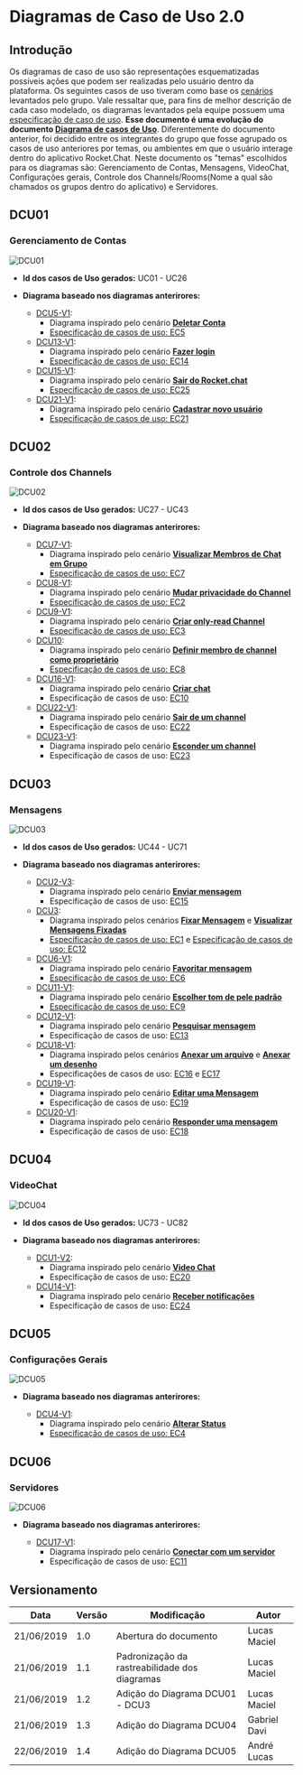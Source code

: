# Diagramas de Caso de Uso 2.0

## Introdução

Os diagramas de caso de uso são representações esquematizadas possíveis ações que podem ser realizadas pelo usuário dentro da plataforma. Os seguintes casos de uso tiveram como base os [cenários](cenarios.md) levantados pelo grupo. Vale ressaltar que, para fins de melhor descrição de cada caso modelado, os diagramas levantados pela equipe possuem uma [especificação de caso de uso](especificacao.md).
**Esse documento é uma evolução do documento [Diagrama de casos de Uso](diagramas.md)**.
Diferentemente do documento anterior, foi decidido entre os integrantes do grupo que fosse agrupado os casos de uso anteriores por temas, ou ambientes em que o usuário interage dentro do aplicativo Rocket.Chat.
Neste documento os "temas" escolhidos para os diagramas são: Gerenciamento de Contas, Mensagens, VideoChat, Configurações gerais, Controle dos Channels/Rooms(Nome a qual são chamados os grupos dentro do aplicativo) e Servidores.

## DCU01

### __Gerenciamento de Contas__

![DCU01](../img/Modelagem/dcu2_contas.png)

* __Id dos casos de Uso gerados:__ UC01 - UC26

* __Diagrama baseado nos diagramas anterirores:__

    * [DCU5-V1](diagramas.md#dcu5-v1):
        * Diagrama inspirado pelo cenário **[Deletar Conta](cenarios.md#c6)**
        * [Especificação de casos de uso: EC5](especificacao.md#ec5)
    * [DCU13-V1](diagramas.md#dcu13-v1):
        * Diagrama inspirado pelo cenário **[Fazer login](cenarios.md#18)**
        * [Especificação de casos de uso: EC14](especificacao.md#ec14)
    * [DCU15-V1](diagramas.md#dcu15-v1):
        * Diagrama inspirado pelo cenário **[Sair do Rocket.chat](cenarios.md#c20)**
        * [Especificação de casos de uso: EC25](especificacao.md#ec25)
    * [DCU21-V1](diagramas.md#dcu21-v1):
        * Diagrama inspirado pelo cenário **[Cadastrar novo usuário](cenarios.md#c1-v1)**
        * [Especificação de casos de uso: EC21](especificacao.md#ec21)

## DCU02

### __Controle dos Channels__

![DCU02](../img/Modelagem/dcu2_channels.png)

* __Id dos casos de Uso gerados:__ UC27 - UC43

* __Diagrama baseado nos diagramas anterirores:__

    * [DCU7-V1](diagramas.md#dcu7-v1):
        * Diagrama inspirado pelo cenário **[Visualizar Membros de Chat em Grupo](cenarios.md#c14)**
        * [Especificação de casos de uso: EC7](especificacao.md#ec7)
    * [DCU8-V1](diagramas.md#dcu8-v1):
        * Diagrama inspirado pelo cenário **[Mudar privacidade do Channel](cenarios.md#c26)**
        * [Especificação de casos de uso: EC2](especificacao.md#ec2)
    * [DCU9-V1](diagramas.md#dcu9-v1):
        * Diagrama inspirado pelo cenário **[Criar only-read Channel](cenarios.md#c22)**
        * [Especificação de casos de uso: EC3](especificacao.md#ec3)
    * [DCU10](diagramas.md#dcu10-v1):
        * Diagrama inspirado pelo cenário **[Definir membro de channel como proprietário](cenarios.md#23)**
        * [Especificação de casos de uso: EC8](especificacao.md#ec8)
    * [DCU16-V1](diagramas.md#dcu16-v1):
        * Diagrama inspirado pelo cenário **[Criar chat](cenarios.md#c3-v2)**
        * Especificação de casos de uso: [EC10](especificacao.md#ec10)
    * [DCU22-V1](diagramas.md#dcu22-v1):
        * Diagrama inspirado pelo cenário **[Sair de um channel](cenarios.md#c15-v1)**
        * Especificação de casos de uso: [EC22](especificacao.md#ec22)
    * [DCU23-V1](diagramas.md#dcu23-v1):
        * Diagrama inspirado pelo cenário **[Esconder um channel](cenarios.md#c16-v1)**
        * Especificação de casos de uso: [EC23](especificacao.md#ec23)

## DCU03

### __Mensagens__

![DCU03](../img/Modelagem/dcu2_mensagens.png)

* __Id dos casos de Uso gerados:__ UC44 - UC71

* __Diagrama baseado nos diagramas anterirores:__

    * [DCU2-V3](diagramas.md#dcu2-v3):
        * Diagrama inspirado pelo cenário **[Enviar mensagem](cenarios.md#c12)**
        * Especificação de casos de uso: [EC15](especificacao.md#ec15)
    * [DCU3](diagramas.md#dcu3):
        * Diagrama inspirado pelos cenários **[Fixar Mensagem](cenarios.md#c11)** e **[Visualizar Mensagens     Fixadas](cenarios.md#c25)**
        * [Especificação de casos de uso: EC1](especificacao.md#ec1) e  [Especificação de casos de uso: EC12](especificacao.md#ec12)
    * [DCU6-V1](diagramas.md#dcu6-v1):
        * Diagrama inspirado pelo cenário **[Favoritar mensagem](cenarios.md#c13)**
        * [Especificação de casos de uso: EC6](especificacao.md#ec6)
    * [DCU11-V1](diagramas.md#dcu11-v1):
        * Diagrama inspirado pelo cenário **[Escolher tom de pele padrão](cenarios.md#21)**
        * [Especificação de casos de uso: EC9](especificacao.md#ec9)
    * [DCU12-V1](diagramas.md#dcu12-v1):
        * Diagrama inspirado pelo cenário **[Pesquisar mensagem](cenarios.md#c17)**
        * Especificação de casos de uso: [EC13](especificacao.md#ec13)
    * [DCU18-V1](diagramas.md#dcu18-v1):
        * Diagrama inspirado pelos cenários  **[Anexar um arquivo](cenarios.md#c9)** e **[Anexar um desenho](cenarios.md#c8)**
        * Especificações de casos de uso: [EC16](especificacao.md#ec16) e [EC17](especificacao.md#ec17)
    * [DCU19-V1](diagramas.md#dcu19-v1):
        * Diagrama inspirado pelo cenário **[Editar uma Mensagem](cenarios.md#c5)**
        * Especificação de casos de uso: [EC19](especificacao.md#ec19)
    * [DCU20-V1](diagramas.md#dcu20-v1):
        * Diagrama inspirado pelo cenário **[Responder uma mensagem](cenarios.md#c7)**
        * Especificação de casos de uso: [EC18](especificacao.md#ec18)

## DCU04

### __VideoChat__

![DCU04](../img/Modelagem/dcu2_videoChat.png)

* __Id dos casos de Uso gerados:__ UC73 - UC82

* __Diagrama baseado nos diagramas anterirores:__

    * [DCU1-V2](diagramas.md#dcu1-v2):
        * Diagrama inspirado pelo cenário **[Video Chat](cenarios.md#c2)**
        * Especificação de casos de uso: [EC20](especificacao.md#ec20)
    * [DCU14-V1](diagramas.md#dcu14-v1):
        * Diagrama inspirado pelo cenário **[Receber notificações](cenarios.md#c19)**
        * Especificação de casos de uso: [EC24](especificacao.md#ec24)

## DCU05

### __Configurações Gerais__

![DCU05](../img/Modelagem/dcu2_config.png)

* __Diagrama baseado nos diagramas anterirores:__

    * [DCU4-V1](diagramas.md#dcu4-v1):
        * Diagrama inspirado pelo cenário **[Alterar Status](cenarios.md#c10)**
        * [Especificação de casos de uso: EC4](especificacao.md#ec4)

## DCU06

### __Servidores__

![DCU06](../img/Modelagem/dcu2_servidores.png)

* __Diagrama baseado nos diagramas anterirores:__

    * [DCU17-V1](diagramas.md#dcu17-v1):
        * Diagrama inspirado pelo cenário **[Conectar com um servidor](cenarios.md#c4-v2)**
        * Especificação de casos de uso: [EC11](especificacao.md#ec11)

## Versionamento

| Data       | Versão | Modificação           | Autor        |
|------------|--------|-----------------------|--------------|
| 21/06/2019 | 1.0    | Abertura do documento | Lucas Maciel |
| 21/06/2019 | 1.1    | Padronização da rastreabilidade dos diagramas | Lucas Maciel |
| 21/06/2019 | 1.2    | Adição do Diagrama DCU01 - DCU3 | Lucas Maciel |
| 21/06/2019 | 1.3    | Adição do Diagrama DCU04 | Gabriel Davi |
| 22/06/2019 | 1.4 | Adição do Diagrama DCU05 | André Lucas |
